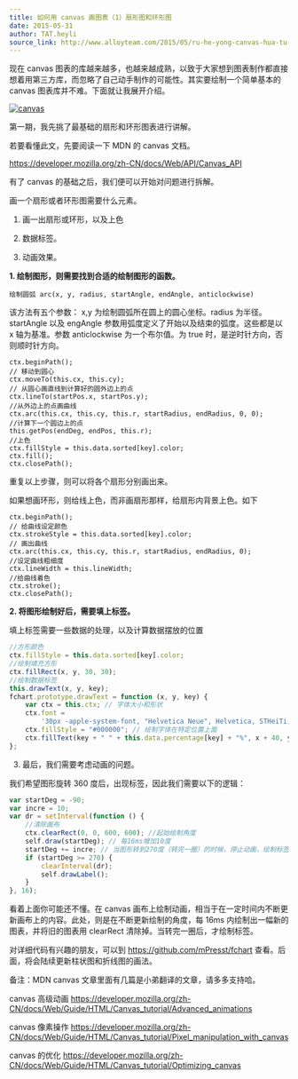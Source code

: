 ```yaml
---
title: 如何用 canvas 画图表（1）扇形图和环形图
date: 2015-05-31
author: TAT.heyli
source_link: http://www.alloyteam.com/2015/05/ru-he-yong-canvas-hua-tu-biao-1-shan-xing-tu-he-huan-xing-tu/
---
```


<!-- {% raw %} - for jekyll -->

现在 canvas 图表的库越来越多，也越来越成熟，以致于大家想到图表制作都直接想着用第三方库，而忽略了自己动手制作的可能性。其实要绘制一个简单基本的 canvas 图表库并不难。下面就让我展开介绍。

[![canvas](http://www.alloyteam.com/wp-content/uploads/2015/05/canvas.jpg)](http://www.alloyteam.com/wp-content/uploads/2015/05/canvas.jpg)

第一期，我先挑了最基础的扇形和环形图表进行讲解。

若要看懂此文，先要阅读一下 MDN 的 canvas 文档。

<https://developer.mozilla.org/zh-CN/docs/Web/API/Canvas_API>

有了 canvas 的基础之后，我们便可以开始对问题进行拆解。

画一个扇形或者环形图需要什么元素。

1. 画一出扇形或环形，以及上色

2. 数据标签。

3. 动画效果。

**1. 绘制图形，则需要找到合适的绘制图形的函数。**

    绘制圆弧 arc(x, y, radius, startAngle, endAngle, anticlockwise)

该方法有五个参数： x,y 为绘制圆弧所在圆上的圆心坐标。radius 为半径。startAngle 以及 engAngle 参数用弧度定义了开始以及结束的弧度。这些都是以 x 轴为基准。参数 anticlockwise 为一个布尔值。为 true 时，是逆时针方向，否则顺时针方向。

    ctx.beginPath();
    // 移动到圆心
    ctx.moveTo(this.cx, this.cy);
    // 从圆心画直线到计算好的圆外边上的点
    ctx.lineTo(startPos.x, startPos.y);
    //从外边上的点画曲线
    ctx.arc(this.cx, this.cy, this.r, startRadius, endRadius, 0, 0);
    //计算下一个圆边上的点
    this.getPos(endDeg, endPos, this.r);
    //上色
    ctx.fillStyle = this.data.sorted[key].color;
    ctx.fill();
    ctx.closePath();

重复以上步骤，则可以将各个扇形分别画出来。

如果想画环形，则给线上色，而非画扇形那样，给扇形内背景上色。如下

    ctx.beginPath();
    // 给曲线设定颜色
    ctx.strokeStyle = this.data.sorted[key].color;
    // 画出曲线
    ctx.arc(this.cx, this.cy, this.r, startRadius, endRadius, 0);
    //设定曲线粗细度
    ctx.lineWidth = this.lineWidth;
    //给曲线着色
    ctx.stroke();
    ctx.closePath();

**2. 将图形绘制好后，需要填上标签。**

填上标签需要一些数据的处理，以及计算数据摆放的位置

```javascript
//方形颜色
ctx.fillStyle = this.data.sorted[key].color;
//绘制填充方形
ctx.fillRect(x, y, 30, 30);
//绘制数据标签
this.drawText(x, y, key);
fchart.prototype.drawText = function (x, y, key) {
    var ctx = this.ctx; // 字体大小和形状
    ctx.font =
        '30px -apple-system-font, "Helvetica Neue", Helvetica, STHeiTi, sans-serif'; // 字体颜色
    ctx.fillStyle = "#000000"; // 绘制字体在特定位置上面
    ctx.fillText(key + " " + this.data.percentage[key] + "%", x + 40, y + 25);
};
```

3. 最后，我们需要考虑动画的问题。

我们希望图形旋转 360 度后，出现标签，因此我们需要以下的逻辑：

```javascript
var startDeg = -90;
var incre = 10;
var dr = setInterval(function () {
    //清除画布
    ctx.clearRect(0, 0, 600, 600); //起始绘制角度
    self.draw(startDeg); // 每16ms增加10度
    startDeg += incre; // 当图形转到270度（转完一圈）的时候，停止动画，绘制标签
    if (startDeg >= 270) {
        clearInterval(dr);
        self.drawLabel();
    }
}, 16);
```

看着上面你可能还不懂。在 canvas 画布上绘制动画，相当于在一定时间内不断更新画布上的内容。此处，则是在不断更新绘制的角度，每 16ms 内绘制出一幅新的图表，并将旧的图表用 clearRect 清除掉。当转完一圈后，才绘制标签。

对详细代码有兴趣的朋友，可以到 <https://github.com/mPresst/fchart> 查看。后面，将会陆续更新柱状图和折线图的画法。

备注：MDN canvas 文章里面有几篇是小弟翻译的文章，请多多支持哈。

canvas 高级动画 <https://developer.mozilla.org/zh-CN/docs/Web/Guide/HTML/Canvas_tutorial/Advanced_animations>

canvas 像素操作 <https://developer.mozilla.org/zh-CN/docs/Web/Guide/HTML/Canvas_tutorial/Pixel_manipulation_with_canvas>

canvas 的优化 <https://developer.mozilla.org/zh-CN/docs/Web/Guide/HTML/Canvas_tutorial/Optimizing_canvas>

<!-- {% endraw %} - for jekyll -->